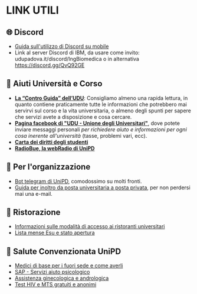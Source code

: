 
# LINK UTILI

## 🌐 Discord
- [Guida sull'utilizzo di Discord su mobile](http://tiny.cc/guidaDiscord)
- Link al server Discord di IBM, da usare come invito: udupadova.it/discord/IngBiomedica o in alternativa https://discord.gg/QvQ92GE

## 🚁 Aiuti Università e Corso

- [**La “Contro Guida” dell’UDU**](http://tiny.cc/ControGuidaUDU): 
  Consigliamo almeno una rapida lettura, in quanto contiene praticamente tutte le informazioni che potrebbero mai servirvi sul corso e la vita universitaria, o  almeno degli spunti per sapere che servizi avete a disposizione e cosa cercare.
- [**Pagina facebook di "UDU - Unione degli Universitari"**](https://www.facebook.com/udupadova/), dove potete inviare messaggi personali *per richiedere aiuto e informazioni per ogni cosa inerente all'università* (tasse, problemi vari, ecc).
- [**Carta dei diritti degli studenti**](http://www.unionedegliuniversitari.it/carta-dei-diritti-degli-studenti/)
- [**RadioBue, la webRadio di UniPD**](https://www.radiobue.it/la-diretta/)
 
 
## 📆 Per l'organizzazione

- [Bot telegram di UniPD](https://telegram.me/unipdbot), comodossimo su molti fronti.
- [Guida per inoltro da posta universitaria a posta privata](http://tiny.cc/inoltroPostaUnipd), per non perdersi mai una e-mail.


## 🥙 Ristorazione


- [Informazioni sulle modalità di accesso ai ristoranti universitari](http://www.esupd.gov.it/it/i-nostri-servizi/ristorazione)
- [Lista mense Esu e stato apertura](http://www.esupd.gov.it/it)


## 💊 Salute Convenzionata UniPD

- [Medici di base per i fuori sede e come averli](https://www.unipd.it/medico-base)
- [SAP - Servizi aiuto psicologico](https://www.unipd.it/servizi-aiuto-psicologico)
- [Assistenza ginecologica e andrologica](https://www.unipd.it/assistenza-sanitaria-personale)
- [Test HIV e MTS gratuiti e anonimi](https://www.tralaltro.it/salutemts/)